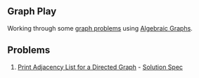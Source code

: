 ## Graph Play

Working through some [graph
problems](https://www.geeksforgeeks.org/top-50-graph-coding-problems-for-interviews/)
using [Algebraic Graphs](https://eprints.ncl.ac.uk/file_store/production/239461/EF82F5FE-66E3-4F64-A1AC-A366D1961738.pdf).

## Problems

1. [Print Adjacency List for a Directed Graph](https://www.geeksforgeeks.org/print-adjacency-list-for-a-directed-graph/) - [Solution Spec](https://github.com/JonathanLorimer/graph-play/blob/main/test/Graph/G01ParsePrintSpec.hs)
